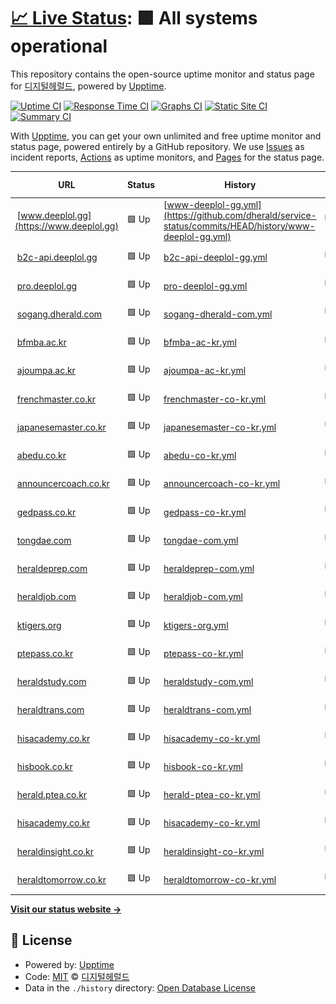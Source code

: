 # [📈 Live Status](https://demo.upptime.js.org): <!--live status--> **🟩 All systems operational**

This repository contains the open-source uptime monitor and status page for [디지털헤럴드](https://dherald.com), powered by [Upptime](https://github.com/upptime/upptime).

[![Uptime CI](https://github.com/dherald/service-status/workflows/Uptime%20CI/badge.svg)](https://github.com/dherald/service-status/actions?query=workflow%3A%22Uptime+CI%22)
[![Response Time CI](https://github.com/dherald/service-status/workflows/Response%20Time%20CI/badge.svg)](https://github.com/dherald/service-status/actions?query=workflow%3A%22Response+Time+CI%22)
[![Graphs CI](https://github.com/dherald/service-status/workflows/Graphs%20CI/badge.svg)](https://github.com/dherald/service-status/actions?query=workflow%3A%22Graphs+CI%22)
[![Static Site CI](https://github.com/dherald/service-status/workflows/Static%20Site%20CI/badge.svg)](https://github.com/dherald/service-status/actions?query=workflow%3A%22Static+Site+CI%22)
[![Summary CI](https://github.com/dherald/service-status/workflows/Summary%20CI/badge.svg)](https://github.com/dherald/service-status/actions?query=workflow%3A%22Summary+CI%22)

With [Upptime](https://upptime.js.org), you can get your own unlimited and free uptime monitor and status page, powered entirely by a GitHub repository. We use [Issues](https://github.com/dherald/service-status/issues) as incident reports, [Actions](https://github.com/dherald/service-status/actions) as uptime monitors, and [Pages](https://demo.upptime.js.org) for the status page.

<!--start: status pages-->
<!-- This summary is generated by Upptime (https://github.com/upptime/upptime) -->
<!-- Do not edit this manually, your changes will be overwritten -->
<!-- prettier-ignore -->
| URL | Status | History | Response Time | Uptime |
| --- | ------ | ------- | ------------- | ------ |
| <img alt="" src="https://favicons.githubusercontent.com/www.deeplol.gg" height="13"> [www.deeplol.gg](https://www.deeplol.gg) | 🟩 Up | [www-deeplol-gg.yml](https://github.com/dherald/service-status/commits/HEAD/history/www-deeplol-gg.yml) | <details><summary><img alt="Response time graph" src="./graphs/www-deeplol-gg/response-time-week.png" height="20"> 226ms</summary><br><a href="https://dherald.github.io/service-status/history/www-deeplol-gg"><img alt="Response time 204" src="https://img.shields.io/endpoint?url=https%3A%2F%2Fraw.githubusercontent.com%2Fdherald%2Fservice-status%2FHEAD%2Fapi%2Fwww-deeplol-gg%2Fresponse-time.json"></a><br><a href="https://dherald.github.io/service-status/history/www-deeplol-gg"><img alt="24-hour response time 241" src="https://img.shields.io/endpoint?url=https%3A%2F%2Fraw.githubusercontent.com%2Fdherald%2Fservice-status%2FHEAD%2Fapi%2Fwww-deeplol-gg%2Fresponse-time-day.json"></a><br><a href="https://dherald.github.io/service-status/history/www-deeplol-gg"><img alt="7-day response time 226" src="https://img.shields.io/endpoint?url=https%3A%2F%2Fraw.githubusercontent.com%2Fdherald%2Fservice-status%2FHEAD%2Fapi%2Fwww-deeplol-gg%2Fresponse-time-week.json"></a><br><a href="https://dherald.github.io/service-status/history/www-deeplol-gg"><img alt="30-day response time 220" src="https://img.shields.io/endpoint?url=https%3A%2F%2Fraw.githubusercontent.com%2Fdherald%2Fservice-status%2FHEAD%2Fapi%2Fwww-deeplol-gg%2Fresponse-time-month.json"></a><br><a href="https://dherald.github.io/service-status/history/www-deeplol-gg"><img alt="1-year response time 204" src="https://img.shields.io/endpoint?url=https%3A%2F%2Fraw.githubusercontent.com%2Fdherald%2Fservice-status%2FHEAD%2Fapi%2Fwww-deeplol-gg%2Fresponse-time-year.json"></a></details> | <details><summary><a href="https://dherald.github.io/service-status/history/www-deeplol-gg">100.00%</a></summary><a href="https://dherald.github.io/service-status/history/www-deeplol-gg"><img alt="All-time uptime 100.00%" src="https://img.shields.io/endpoint?url=https%3A%2F%2Fraw.githubusercontent.com%2Fdherald%2Fservice-status%2FHEAD%2Fapi%2Fwww-deeplol-gg%2Fuptime.json"></a><br><a href="https://dherald.github.io/service-status/history/www-deeplol-gg"><img alt="24-hour uptime 100.00%" src="https://img.shields.io/endpoint?url=https%3A%2F%2Fraw.githubusercontent.com%2Fdherald%2Fservice-status%2FHEAD%2Fapi%2Fwww-deeplol-gg%2Fuptime-day.json"></a><br><a href="https://dherald.github.io/service-status/history/www-deeplol-gg"><img alt="7-day uptime 100.00%" src="https://img.shields.io/endpoint?url=https%3A%2F%2Fraw.githubusercontent.com%2Fdherald%2Fservice-status%2FHEAD%2Fapi%2Fwww-deeplol-gg%2Fuptime-week.json"></a><br><a href="https://dherald.github.io/service-status/history/www-deeplol-gg"><img alt="30-day uptime 100.00%" src="https://img.shields.io/endpoint?url=https%3A%2F%2Fraw.githubusercontent.com%2Fdherald%2Fservice-status%2FHEAD%2Fapi%2Fwww-deeplol-gg%2Fuptime-month.json"></a><br><a href="https://dherald.github.io/service-status/history/www-deeplol-gg"><img alt="1-year uptime 100.00%" src="https://img.shields.io/endpoint?url=https%3A%2F%2Fraw.githubusercontent.com%2Fdherald%2Fservice-status%2FHEAD%2Fapi%2Fwww-deeplol-gg%2Fuptime-year.json"></a></details>
| <img alt="" src="https://favicons.githubusercontent.com/b2c-api.deeplol.gg" height="13"> [b2c-api.deeplol.gg](https://b2c-api.deeplol.gg/live) | 🟩 Up | [b2c-api-deeplol-gg.yml](https://github.com/dherald/service-status/commits/HEAD/history/b2c-api-deeplol-gg.yml) | <details><summary><img alt="Response time graph" src="./graphs/b2c-api-deeplol-gg/response-time-week.png" height="20"> 786ms</summary><br><a href="https://dherald.github.io/service-status/history/b2c-api-deeplol-gg"><img alt="Response time 2082" src="https://img.shields.io/endpoint?url=https%3A%2F%2Fraw.githubusercontent.com%2Fdherald%2Fservice-status%2FHEAD%2Fapi%2Fb2c-api-deeplol-gg%2Fresponse-time.json"></a><br><a href="https://dherald.github.io/service-status/history/b2c-api-deeplol-gg"><img alt="24-hour response time 873" src="https://img.shields.io/endpoint?url=https%3A%2F%2Fraw.githubusercontent.com%2Fdherald%2Fservice-status%2FHEAD%2Fapi%2Fb2c-api-deeplol-gg%2Fresponse-time-day.json"></a><br><a href="https://dherald.github.io/service-status/history/b2c-api-deeplol-gg"><img alt="7-day response time 786" src="https://img.shields.io/endpoint?url=https%3A%2F%2Fraw.githubusercontent.com%2Fdherald%2Fservice-status%2FHEAD%2Fapi%2Fb2c-api-deeplol-gg%2Fresponse-time-week.json"></a><br><a href="https://dherald.github.io/service-status/history/b2c-api-deeplol-gg"><img alt="30-day response time 733" src="https://img.shields.io/endpoint?url=https%3A%2F%2Fraw.githubusercontent.com%2Fdherald%2Fservice-status%2FHEAD%2Fapi%2Fb2c-api-deeplol-gg%2Fresponse-time-month.json"></a><br><a href="https://dherald.github.io/service-status/history/b2c-api-deeplol-gg"><img alt="1-year response time 2082" src="https://img.shields.io/endpoint?url=https%3A%2F%2Fraw.githubusercontent.com%2Fdherald%2Fservice-status%2FHEAD%2Fapi%2Fb2c-api-deeplol-gg%2Fresponse-time-year.json"></a></details> | <details><summary><a href="https://dherald.github.io/service-status/history/b2c-api-deeplol-gg">100.00%</a></summary><a href="https://dherald.github.io/service-status/history/b2c-api-deeplol-gg"><img alt="All-time uptime 95.63%" src="https://img.shields.io/endpoint?url=https%3A%2F%2Fraw.githubusercontent.com%2Fdherald%2Fservice-status%2FHEAD%2Fapi%2Fb2c-api-deeplol-gg%2Fuptime.json"></a><br><a href="https://dherald.github.io/service-status/history/b2c-api-deeplol-gg"><img alt="24-hour uptime 100.00%" src="https://img.shields.io/endpoint?url=https%3A%2F%2Fraw.githubusercontent.com%2Fdherald%2Fservice-status%2FHEAD%2Fapi%2Fb2c-api-deeplol-gg%2Fuptime-day.json"></a><br><a href="https://dherald.github.io/service-status/history/b2c-api-deeplol-gg"><img alt="7-day uptime 100.00%" src="https://img.shields.io/endpoint?url=https%3A%2F%2Fraw.githubusercontent.com%2Fdherald%2Fservice-status%2FHEAD%2Fapi%2Fb2c-api-deeplol-gg%2Fuptime-week.json"></a><br><a href="https://dherald.github.io/service-status/history/b2c-api-deeplol-gg"><img alt="30-day uptime 100.00%" src="https://img.shields.io/endpoint?url=https%3A%2F%2Fraw.githubusercontent.com%2Fdherald%2Fservice-status%2FHEAD%2Fapi%2Fb2c-api-deeplol-gg%2Fuptime-month.json"></a><br><a href="https://dherald.github.io/service-status/history/b2c-api-deeplol-gg"><img alt="1-year uptime 95.63%" src="https://img.shields.io/endpoint?url=https%3A%2F%2Fraw.githubusercontent.com%2Fdherald%2Fservice-status%2FHEAD%2Fapi%2Fb2c-api-deeplol-gg%2Fuptime-year.json"></a></details>
| <img alt="" src="https://favicons.githubusercontent.com/pro.deeplol.gg" height="13"> [pro.deeplol.gg](https://pro.deeplol.gg) | 🟩 Up | [pro-deeplol-gg.yml](https://github.com/dherald/service-status/commits/HEAD/history/pro-deeplol-gg.yml) | <details><summary><img alt="Response time graph" src="./graphs/pro-deeplol-gg/response-time-week.png" height="20"> 912ms</summary><br><a href="https://dherald.github.io/service-status/history/pro-deeplol-gg"><img alt="Response time 813" src="https://img.shields.io/endpoint?url=https%3A%2F%2Fraw.githubusercontent.com%2Fdherald%2Fservice-status%2FHEAD%2Fapi%2Fpro-deeplol-gg%2Fresponse-time.json"></a><br><a href="https://dherald.github.io/service-status/history/pro-deeplol-gg"><img alt="24-hour response time 973" src="https://img.shields.io/endpoint?url=https%3A%2F%2Fraw.githubusercontent.com%2Fdherald%2Fservice-status%2FHEAD%2Fapi%2Fpro-deeplol-gg%2Fresponse-time-day.json"></a><br><a href="https://dherald.github.io/service-status/history/pro-deeplol-gg"><img alt="7-day response time 912" src="https://img.shields.io/endpoint?url=https%3A%2F%2Fraw.githubusercontent.com%2Fdherald%2Fservice-status%2FHEAD%2Fapi%2Fpro-deeplol-gg%2Fresponse-time-week.json"></a><br><a href="https://dherald.github.io/service-status/history/pro-deeplol-gg"><img alt="30-day response time 877" src="https://img.shields.io/endpoint?url=https%3A%2F%2Fraw.githubusercontent.com%2Fdherald%2Fservice-status%2FHEAD%2Fapi%2Fpro-deeplol-gg%2Fresponse-time-month.json"></a><br><a href="https://dherald.github.io/service-status/history/pro-deeplol-gg"><img alt="1-year response time 813" src="https://img.shields.io/endpoint?url=https%3A%2F%2Fraw.githubusercontent.com%2Fdherald%2Fservice-status%2FHEAD%2Fapi%2Fpro-deeplol-gg%2Fresponse-time-year.json"></a></details> | <details><summary><a href="https://dherald.github.io/service-status/history/pro-deeplol-gg">100.00%</a></summary><a href="https://dherald.github.io/service-status/history/pro-deeplol-gg"><img alt="All-time uptime 99.92%" src="https://img.shields.io/endpoint?url=https%3A%2F%2Fraw.githubusercontent.com%2Fdherald%2Fservice-status%2FHEAD%2Fapi%2Fpro-deeplol-gg%2Fuptime.json"></a><br><a href="https://dherald.github.io/service-status/history/pro-deeplol-gg"><img alt="24-hour uptime 100.00%" src="https://img.shields.io/endpoint?url=https%3A%2F%2Fraw.githubusercontent.com%2Fdherald%2Fservice-status%2FHEAD%2Fapi%2Fpro-deeplol-gg%2Fuptime-day.json"></a><br><a href="https://dherald.github.io/service-status/history/pro-deeplol-gg"><img alt="7-day uptime 100.00%" src="https://img.shields.io/endpoint?url=https%3A%2F%2Fraw.githubusercontent.com%2Fdherald%2Fservice-status%2FHEAD%2Fapi%2Fpro-deeplol-gg%2Fuptime-week.json"></a><br><a href="https://dherald.github.io/service-status/history/pro-deeplol-gg"><img alt="30-day uptime 100.00%" src="https://img.shields.io/endpoint?url=https%3A%2F%2Fraw.githubusercontent.com%2Fdherald%2Fservice-status%2FHEAD%2Fapi%2Fpro-deeplol-gg%2Fuptime-month.json"></a><br><a href="https://dherald.github.io/service-status/history/pro-deeplol-gg"><img alt="1-year uptime 99.92%" src="https://img.shields.io/endpoint?url=https%3A%2F%2Fraw.githubusercontent.com%2Fdherald%2Fservice-status%2FHEAD%2Fapi%2Fpro-deeplol-gg%2Fuptime-year.json"></a></details>
| <img alt="" src="https://favicons.githubusercontent.com/sogang.dherald.com" height="13"> [sogang.dherald.com](https://sogang.dherald.com) | 🟩 Up | [sogang-dherald-com.yml](https://github.com/dherald/service-status/commits/HEAD/history/sogang-dherald-com.yml) | <details><summary><img alt="Response time graph" src="./graphs/sogang-dherald-com/response-time-week.png" height="20"> 934ms</summary><br><a href="https://dherald.github.io/service-status/history/sogang-dherald-com"><img alt="Response time 856" src="https://img.shields.io/endpoint?url=https%3A%2F%2Fraw.githubusercontent.com%2Fdherald%2Fservice-status%2FHEAD%2Fapi%2Fsogang-dherald-com%2Fresponse-time.json"></a><br><a href="https://dherald.github.io/service-status/history/sogang-dherald-com"><img alt="24-hour response time 1048" src="https://img.shields.io/endpoint?url=https%3A%2F%2Fraw.githubusercontent.com%2Fdherald%2Fservice-status%2FHEAD%2Fapi%2Fsogang-dherald-com%2Fresponse-time-day.json"></a><br><a href="https://dherald.github.io/service-status/history/sogang-dherald-com"><img alt="7-day response time 934" src="https://img.shields.io/endpoint?url=https%3A%2F%2Fraw.githubusercontent.com%2Fdherald%2Fservice-status%2FHEAD%2Fapi%2Fsogang-dherald-com%2Fresponse-time-week.json"></a><br><a href="https://dherald.github.io/service-status/history/sogang-dherald-com"><img alt="30-day response time 897" src="https://img.shields.io/endpoint?url=https%3A%2F%2Fraw.githubusercontent.com%2Fdherald%2Fservice-status%2FHEAD%2Fapi%2Fsogang-dherald-com%2Fresponse-time-month.json"></a><br><a href="https://dherald.github.io/service-status/history/sogang-dherald-com"><img alt="1-year response time 856" src="https://img.shields.io/endpoint?url=https%3A%2F%2Fraw.githubusercontent.com%2Fdherald%2Fservice-status%2FHEAD%2Fapi%2Fsogang-dherald-com%2Fresponse-time-year.json"></a></details> | <details><summary><a href="https://dherald.github.io/service-status/history/sogang-dherald-com">100.00%</a></summary><a href="https://dherald.github.io/service-status/history/sogang-dherald-com"><img alt="All-time uptime 99.91%" src="https://img.shields.io/endpoint?url=https%3A%2F%2Fraw.githubusercontent.com%2Fdherald%2Fservice-status%2FHEAD%2Fapi%2Fsogang-dherald-com%2Fuptime.json"></a><br><a href="https://dherald.github.io/service-status/history/sogang-dherald-com"><img alt="24-hour uptime 100.00%" src="https://img.shields.io/endpoint?url=https%3A%2F%2Fraw.githubusercontent.com%2Fdherald%2Fservice-status%2FHEAD%2Fapi%2Fsogang-dherald-com%2Fuptime-day.json"></a><br><a href="https://dherald.github.io/service-status/history/sogang-dherald-com"><img alt="7-day uptime 100.00%" src="https://img.shields.io/endpoint?url=https%3A%2F%2Fraw.githubusercontent.com%2Fdherald%2Fservice-status%2FHEAD%2Fapi%2Fsogang-dherald-com%2Fuptime-week.json"></a><br><a href="https://dherald.github.io/service-status/history/sogang-dherald-com"><img alt="30-day uptime 100.00%" src="https://img.shields.io/endpoint?url=https%3A%2F%2Fraw.githubusercontent.com%2Fdherald%2Fservice-status%2FHEAD%2Fapi%2Fsogang-dherald-com%2Fuptime-month.json"></a><br><a href="https://dherald.github.io/service-status/history/sogang-dherald-com"><img alt="1-year uptime 99.91%" src="https://img.shields.io/endpoint?url=https%3A%2F%2Fraw.githubusercontent.com%2Fdherald%2Fservice-status%2FHEAD%2Fapi%2Fsogang-dherald-com%2Fuptime-year.json"></a></details>
| <img alt="" src="https://favicons.githubusercontent.com/bfmba.ac.kr" height="13"> [bfmba.ac.kr](https://bfmba.ac.kr/) | 🟩 Up | [bfmba-ac-kr.yml](https://github.com/dherald/service-status/commits/HEAD/history/bfmba-ac-kr.yml) | <details><summary><img alt="Response time graph" src="./graphs/bfmba-ac-kr/response-time-week.png" height="20"> 1804ms</summary><br><a href="https://dherald.github.io/service-status/history/bfmba-ac-kr"><img alt="Response time 1643" src="https://img.shields.io/endpoint?url=https%3A%2F%2Fraw.githubusercontent.com%2Fdherald%2Fservice-status%2FHEAD%2Fapi%2Fbfmba-ac-kr%2Fresponse-time.json"></a><br><a href="https://dherald.github.io/service-status/history/bfmba-ac-kr"><img alt="24-hour response time 1985" src="https://img.shields.io/endpoint?url=https%3A%2F%2Fraw.githubusercontent.com%2Fdherald%2Fservice-status%2FHEAD%2Fapi%2Fbfmba-ac-kr%2Fresponse-time-day.json"></a><br><a href="https://dherald.github.io/service-status/history/bfmba-ac-kr"><img alt="7-day response time 1804" src="https://img.shields.io/endpoint?url=https%3A%2F%2Fraw.githubusercontent.com%2Fdherald%2Fservice-status%2FHEAD%2Fapi%2Fbfmba-ac-kr%2Fresponse-time-week.json"></a><br><a href="https://dherald.github.io/service-status/history/bfmba-ac-kr"><img alt="30-day response time 1785" src="https://img.shields.io/endpoint?url=https%3A%2F%2Fraw.githubusercontent.com%2Fdherald%2Fservice-status%2FHEAD%2Fapi%2Fbfmba-ac-kr%2Fresponse-time-month.json"></a><br><a href="https://dherald.github.io/service-status/history/bfmba-ac-kr"><img alt="1-year response time 1643" src="https://img.shields.io/endpoint?url=https%3A%2F%2Fraw.githubusercontent.com%2Fdherald%2Fservice-status%2FHEAD%2Fapi%2Fbfmba-ac-kr%2Fresponse-time-year.json"></a></details> | <details><summary><a href="https://dherald.github.io/service-status/history/bfmba-ac-kr">100.00%</a></summary><a href="https://dherald.github.io/service-status/history/bfmba-ac-kr"><img alt="All-time uptime 99.91%" src="https://img.shields.io/endpoint?url=https%3A%2F%2Fraw.githubusercontent.com%2Fdherald%2Fservice-status%2FHEAD%2Fapi%2Fbfmba-ac-kr%2Fuptime.json"></a><br><a href="https://dherald.github.io/service-status/history/bfmba-ac-kr"><img alt="24-hour uptime 100.00%" src="https://img.shields.io/endpoint?url=https%3A%2F%2Fraw.githubusercontent.com%2Fdherald%2Fservice-status%2FHEAD%2Fapi%2Fbfmba-ac-kr%2Fuptime-day.json"></a><br><a href="https://dherald.github.io/service-status/history/bfmba-ac-kr"><img alt="7-day uptime 100.00%" src="https://img.shields.io/endpoint?url=https%3A%2F%2Fraw.githubusercontent.com%2Fdherald%2Fservice-status%2FHEAD%2Fapi%2Fbfmba-ac-kr%2Fuptime-week.json"></a><br><a href="https://dherald.github.io/service-status/history/bfmba-ac-kr"><img alt="30-day uptime 100.00%" src="https://img.shields.io/endpoint?url=https%3A%2F%2Fraw.githubusercontent.com%2Fdherald%2Fservice-status%2FHEAD%2Fapi%2Fbfmba-ac-kr%2Fuptime-month.json"></a><br><a href="https://dherald.github.io/service-status/history/bfmba-ac-kr"><img alt="1-year uptime 99.91%" src="https://img.shields.io/endpoint?url=https%3A%2F%2Fraw.githubusercontent.com%2Fdherald%2Fservice-status%2FHEAD%2Fapi%2Fbfmba-ac-kr%2Fuptime-year.json"></a></details>
| <img alt="" src="https://favicons.githubusercontent.com/ajoumpa.ac.kr" height="13"> [ajoumpa.ac.kr](https://ajoumpa.ac.kr/) | 🟩 Up | [ajoumpa-ac-kr.yml](https://github.com/dherald/service-status/commits/HEAD/history/ajoumpa-ac-kr.yml) | <details><summary><img alt="Response time graph" src="./graphs/ajoumpa-ac-kr/response-time-week.png" height="20"> 1017ms</summary><br><a href="https://dherald.github.io/service-status/history/ajoumpa-ac-kr"><img alt="Response time 956" src="https://img.shields.io/endpoint?url=https%3A%2F%2Fraw.githubusercontent.com%2Fdherald%2Fservice-status%2FHEAD%2Fapi%2Fajoumpa-ac-kr%2Fresponse-time.json"></a><br><a href="https://dherald.github.io/service-status/history/ajoumpa-ac-kr"><img alt="24-hour response time 1081" src="https://img.shields.io/endpoint?url=https%3A%2F%2Fraw.githubusercontent.com%2Fdherald%2Fservice-status%2FHEAD%2Fapi%2Fajoumpa-ac-kr%2Fresponse-time-day.json"></a><br><a href="https://dherald.github.io/service-status/history/ajoumpa-ac-kr"><img alt="7-day response time 1017" src="https://img.shields.io/endpoint?url=https%3A%2F%2Fraw.githubusercontent.com%2Fdherald%2Fservice-status%2FHEAD%2Fapi%2Fajoumpa-ac-kr%2Fresponse-time-week.json"></a><br><a href="https://dherald.github.io/service-status/history/ajoumpa-ac-kr"><img alt="30-day response time 1012" src="https://img.shields.io/endpoint?url=https%3A%2F%2Fraw.githubusercontent.com%2Fdherald%2Fservice-status%2FHEAD%2Fapi%2Fajoumpa-ac-kr%2Fresponse-time-month.json"></a><br><a href="https://dherald.github.io/service-status/history/ajoumpa-ac-kr"><img alt="1-year response time 956" src="https://img.shields.io/endpoint?url=https%3A%2F%2Fraw.githubusercontent.com%2Fdherald%2Fservice-status%2FHEAD%2Fapi%2Fajoumpa-ac-kr%2Fresponse-time-year.json"></a></details> | <details><summary><a href="https://dherald.github.io/service-status/history/ajoumpa-ac-kr">100.00%</a></summary><a href="https://dherald.github.io/service-status/history/ajoumpa-ac-kr"><img alt="All-time uptime 99.91%" src="https://img.shields.io/endpoint?url=https%3A%2F%2Fraw.githubusercontent.com%2Fdherald%2Fservice-status%2FHEAD%2Fapi%2Fajoumpa-ac-kr%2Fuptime.json"></a><br><a href="https://dherald.github.io/service-status/history/ajoumpa-ac-kr"><img alt="24-hour uptime 100.00%" src="https://img.shields.io/endpoint?url=https%3A%2F%2Fraw.githubusercontent.com%2Fdherald%2Fservice-status%2FHEAD%2Fapi%2Fajoumpa-ac-kr%2Fuptime-day.json"></a><br><a href="https://dherald.github.io/service-status/history/ajoumpa-ac-kr"><img alt="7-day uptime 100.00%" src="https://img.shields.io/endpoint?url=https%3A%2F%2Fraw.githubusercontent.com%2Fdherald%2Fservice-status%2FHEAD%2Fapi%2Fajoumpa-ac-kr%2Fuptime-week.json"></a><br><a href="https://dherald.github.io/service-status/history/ajoumpa-ac-kr"><img alt="30-day uptime 100.00%" src="https://img.shields.io/endpoint?url=https%3A%2F%2Fraw.githubusercontent.com%2Fdherald%2Fservice-status%2FHEAD%2Fapi%2Fajoumpa-ac-kr%2Fuptime-month.json"></a><br><a href="https://dherald.github.io/service-status/history/ajoumpa-ac-kr"><img alt="1-year uptime 99.91%" src="https://img.shields.io/endpoint?url=https%3A%2F%2Fraw.githubusercontent.com%2Fdherald%2Fservice-status%2FHEAD%2Fapi%2Fajoumpa-ac-kr%2Fuptime-year.json"></a></details>
| <img alt="" src="https://favicons.githubusercontent.com/frenchmaster.co.kr" height="13"> [frenchmaster.co.kr](https://frenchmaster.co.kr) | 🟩 Up | [frenchmaster-co-kr.yml](https://github.com/dherald/service-status/commits/HEAD/history/frenchmaster-co-kr.yml) | <details><summary><img alt="Response time graph" src="./graphs/frenchmaster-co-kr/response-time-week.png" height="20"> 1325ms</summary><br><a href="https://dherald.github.io/service-status/history/frenchmaster-co-kr"><img alt="Response time 1195" src="https://img.shields.io/endpoint?url=https%3A%2F%2Fraw.githubusercontent.com%2Fdherald%2Fservice-status%2FHEAD%2Fapi%2Ffrenchmaster-co-kr%2Fresponse-time.json"></a><br><a href="https://dherald.github.io/service-status/history/frenchmaster-co-kr"><img alt="24-hour response time 1433" src="https://img.shields.io/endpoint?url=https%3A%2F%2Fraw.githubusercontent.com%2Fdherald%2Fservice-status%2FHEAD%2Fapi%2Ffrenchmaster-co-kr%2Fresponse-time-day.json"></a><br><a href="https://dherald.github.io/service-status/history/frenchmaster-co-kr"><img alt="7-day response time 1325" src="https://img.shields.io/endpoint?url=https%3A%2F%2Fraw.githubusercontent.com%2Fdherald%2Fservice-status%2FHEAD%2Fapi%2Ffrenchmaster-co-kr%2Fresponse-time-week.json"></a><br><a href="https://dherald.github.io/service-status/history/frenchmaster-co-kr"><img alt="30-day response time 1281" src="https://img.shields.io/endpoint?url=https%3A%2F%2Fraw.githubusercontent.com%2Fdherald%2Fservice-status%2FHEAD%2Fapi%2Ffrenchmaster-co-kr%2Fresponse-time-month.json"></a><br><a href="https://dherald.github.io/service-status/history/frenchmaster-co-kr"><img alt="1-year response time 1195" src="https://img.shields.io/endpoint?url=https%3A%2F%2Fraw.githubusercontent.com%2Fdherald%2Fservice-status%2FHEAD%2Fapi%2Ffrenchmaster-co-kr%2Fresponse-time-year.json"></a></details> | <details><summary><a href="https://dherald.github.io/service-status/history/frenchmaster-co-kr">100.00%</a></summary><a href="https://dherald.github.io/service-status/history/frenchmaster-co-kr"><img alt="All-time uptime 99.92%" src="https://img.shields.io/endpoint?url=https%3A%2F%2Fraw.githubusercontent.com%2Fdherald%2Fservice-status%2FHEAD%2Fapi%2Ffrenchmaster-co-kr%2Fuptime.json"></a><br><a href="https://dherald.github.io/service-status/history/frenchmaster-co-kr"><img alt="24-hour uptime 100.00%" src="https://img.shields.io/endpoint?url=https%3A%2F%2Fraw.githubusercontent.com%2Fdherald%2Fservice-status%2FHEAD%2Fapi%2Ffrenchmaster-co-kr%2Fuptime-day.json"></a><br><a href="https://dherald.github.io/service-status/history/frenchmaster-co-kr"><img alt="7-day uptime 100.00%" src="https://img.shields.io/endpoint?url=https%3A%2F%2Fraw.githubusercontent.com%2Fdherald%2Fservice-status%2FHEAD%2Fapi%2Ffrenchmaster-co-kr%2Fuptime-week.json"></a><br><a href="https://dherald.github.io/service-status/history/frenchmaster-co-kr"><img alt="30-day uptime 100.00%" src="https://img.shields.io/endpoint?url=https%3A%2F%2Fraw.githubusercontent.com%2Fdherald%2Fservice-status%2FHEAD%2Fapi%2Ffrenchmaster-co-kr%2Fuptime-month.json"></a><br><a href="https://dherald.github.io/service-status/history/frenchmaster-co-kr"><img alt="1-year uptime 99.92%" src="https://img.shields.io/endpoint?url=https%3A%2F%2Fraw.githubusercontent.com%2Fdherald%2Fservice-status%2FHEAD%2Fapi%2Ffrenchmaster-co-kr%2Fuptime-year.json"></a></details>
| <img alt="" src="https://favicons.githubusercontent.com/japanesemaster.co.kr" height="13"> [japanesemaster.co.kr](https://japanesemaster.co.kr/) | 🟩 Up | [japanesemaster-co-kr.yml](https://github.com/dherald/service-status/commits/HEAD/history/japanesemaster-co-kr.yml) | <details><summary><img alt="Response time graph" src="./graphs/japanesemaster-co-kr/response-time-week.png" height="20"> 971ms</summary><br><a href="https://dherald.github.io/service-status/history/japanesemaster-co-kr"><img alt="Response time 905" src="https://img.shields.io/endpoint?url=https%3A%2F%2Fraw.githubusercontent.com%2Fdherald%2Fservice-status%2FHEAD%2Fapi%2Fjapanesemaster-co-kr%2Fresponse-time.json"></a><br><a href="https://dherald.github.io/service-status/history/japanesemaster-co-kr"><img alt="24-hour response time 1063" src="https://img.shields.io/endpoint?url=https%3A%2F%2Fraw.githubusercontent.com%2Fdherald%2Fservice-status%2FHEAD%2Fapi%2Fjapanesemaster-co-kr%2Fresponse-time-day.json"></a><br><a href="https://dherald.github.io/service-status/history/japanesemaster-co-kr"><img alt="7-day response time 971" src="https://img.shields.io/endpoint?url=https%3A%2F%2Fraw.githubusercontent.com%2Fdherald%2Fservice-status%2FHEAD%2Fapi%2Fjapanesemaster-co-kr%2Fresponse-time-week.json"></a><br><a href="https://dherald.github.io/service-status/history/japanesemaster-co-kr"><img alt="30-day response time 955" src="https://img.shields.io/endpoint?url=https%3A%2F%2Fraw.githubusercontent.com%2Fdherald%2Fservice-status%2FHEAD%2Fapi%2Fjapanesemaster-co-kr%2Fresponse-time-month.json"></a><br><a href="https://dherald.github.io/service-status/history/japanesemaster-co-kr"><img alt="1-year response time 905" src="https://img.shields.io/endpoint?url=https%3A%2F%2Fraw.githubusercontent.com%2Fdherald%2Fservice-status%2FHEAD%2Fapi%2Fjapanesemaster-co-kr%2Fresponse-time-year.json"></a></details> | <details><summary><a href="https://dherald.github.io/service-status/history/japanesemaster-co-kr">100.00%</a></summary><a href="https://dherald.github.io/service-status/history/japanesemaster-co-kr"><img alt="All-time uptime 99.91%" src="https://img.shields.io/endpoint?url=https%3A%2F%2Fraw.githubusercontent.com%2Fdherald%2Fservice-status%2FHEAD%2Fapi%2Fjapanesemaster-co-kr%2Fuptime.json"></a><br><a href="https://dherald.github.io/service-status/history/japanesemaster-co-kr"><img alt="24-hour uptime 100.00%" src="https://img.shields.io/endpoint?url=https%3A%2F%2Fraw.githubusercontent.com%2Fdherald%2Fservice-status%2FHEAD%2Fapi%2Fjapanesemaster-co-kr%2Fuptime-day.json"></a><br><a href="https://dherald.github.io/service-status/history/japanesemaster-co-kr"><img alt="7-day uptime 100.00%" src="https://img.shields.io/endpoint?url=https%3A%2F%2Fraw.githubusercontent.com%2Fdherald%2Fservice-status%2FHEAD%2Fapi%2Fjapanesemaster-co-kr%2Fuptime-week.json"></a><br><a href="https://dherald.github.io/service-status/history/japanesemaster-co-kr"><img alt="30-day uptime 100.00%" src="https://img.shields.io/endpoint?url=https%3A%2F%2Fraw.githubusercontent.com%2Fdherald%2Fservice-status%2FHEAD%2Fapi%2Fjapanesemaster-co-kr%2Fuptime-month.json"></a><br><a href="https://dherald.github.io/service-status/history/japanesemaster-co-kr"><img alt="1-year uptime 99.91%" src="https://img.shields.io/endpoint?url=https%3A%2F%2Fraw.githubusercontent.com%2Fdherald%2Fservice-status%2FHEAD%2Fapi%2Fjapanesemaster-co-kr%2Fuptime-year.json"></a></details>
| <img alt="" src="https://favicons.githubusercontent.com/abedu.co.kr" height="13"> [abedu.co.kr](https://abedu.co.kr/) | 🟩 Up | [abedu-co-kr.yml](https://github.com/dherald/service-status/commits/HEAD/history/abedu-co-kr.yml) | <details><summary><img alt="Response time graph" src="./graphs/abedu-co-kr/response-time-week.png" height="20"> 967ms</summary><br><a href="https://dherald.github.io/service-status/history/abedu-co-kr"><img alt="Response time 911" src="https://img.shields.io/endpoint?url=https%3A%2F%2Fraw.githubusercontent.com%2Fdherald%2Fservice-status%2FHEAD%2Fapi%2Fabedu-co-kr%2Fresponse-time.json"></a><br><a href="https://dherald.github.io/service-status/history/abedu-co-kr"><img alt="24-hour response time 1027" src="https://img.shields.io/endpoint?url=https%3A%2F%2Fraw.githubusercontent.com%2Fdherald%2Fservice-status%2FHEAD%2Fapi%2Fabedu-co-kr%2Fresponse-time-day.json"></a><br><a href="https://dherald.github.io/service-status/history/abedu-co-kr"><img alt="7-day response time 967" src="https://img.shields.io/endpoint?url=https%3A%2F%2Fraw.githubusercontent.com%2Fdherald%2Fservice-status%2FHEAD%2Fapi%2Fabedu-co-kr%2Fresponse-time-week.json"></a><br><a href="https://dherald.github.io/service-status/history/abedu-co-kr"><img alt="30-day response time 959" src="https://img.shields.io/endpoint?url=https%3A%2F%2Fraw.githubusercontent.com%2Fdherald%2Fservice-status%2FHEAD%2Fapi%2Fabedu-co-kr%2Fresponse-time-month.json"></a><br><a href="https://dherald.github.io/service-status/history/abedu-co-kr"><img alt="1-year response time 911" src="https://img.shields.io/endpoint?url=https%3A%2F%2Fraw.githubusercontent.com%2Fdherald%2Fservice-status%2FHEAD%2Fapi%2Fabedu-co-kr%2Fresponse-time-year.json"></a></details> | <details><summary><a href="https://dherald.github.io/service-status/history/abedu-co-kr">100.00%</a></summary><a href="https://dherald.github.io/service-status/history/abedu-co-kr"><img alt="All-time uptime 99.91%" src="https://img.shields.io/endpoint?url=https%3A%2F%2Fraw.githubusercontent.com%2Fdherald%2Fservice-status%2FHEAD%2Fapi%2Fabedu-co-kr%2Fuptime.json"></a><br><a href="https://dherald.github.io/service-status/history/abedu-co-kr"><img alt="24-hour uptime 100.00%" src="https://img.shields.io/endpoint?url=https%3A%2F%2Fraw.githubusercontent.com%2Fdherald%2Fservice-status%2FHEAD%2Fapi%2Fabedu-co-kr%2Fuptime-day.json"></a><br><a href="https://dherald.github.io/service-status/history/abedu-co-kr"><img alt="7-day uptime 100.00%" src="https://img.shields.io/endpoint?url=https%3A%2F%2Fraw.githubusercontent.com%2Fdherald%2Fservice-status%2FHEAD%2Fapi%2Fabedu-co-kr%2Fuptime-week.json"></a><br><a href="https://dherald.github.io/service-status/history/abedu-co-kr"><img alt="30-day uptime 100.00%" src="https://img.shields.io/endpoint?url=https%3A%2F%2Fraw.githubusercontent.com%2Fdherald%2Fservice-status%2FHEAD%2Fapi%2Fabedu-co-kr%2Fuptime-month.json"></a><br><a href="https://dherald.github.io/service-status/history/abedu-co-kr"><img alt="1-year uptime 99.91%" src="https://img.shields.io/endpoint?url=https%3A%2F%2Fraw.githubusercontent.com%2Fdherald%2Fservice-status%2FHEAD%2Fapi%2Fabedu-co-kr%2Fuptime-year.json"></a></details>
| <img alt="" src="https://favicons.githubusercontent.com/announcercoach.co.kr" height="13"> [announcercoach.co.kr](https://announcercoach.co.kr/) | 🟩 Up | [announcercoach-co-kr.yml](https://github.com/dherald/service-status/commits/HEAD/history/announcercoach-co-kr.yml) | <details><summary><img alt="Response time graph" src="./graphs/announcercoach-co-kr/response-time-week.png" height="20"> 973ms</summary><br><a href="https://dherald.github.io/service-status/history/announcercoach-co-kr"><img alt="Response time 909" src="https://img.shields.io/endpoint?url=https%3A%2F%2Fraw.githubusercontent.com%2Fdherald%2Fservice-status%2FHEAD%2Fapi%2Fannouncercoach-co-kr%2Fresponse-time.json"></a><br><a href="https://dherald.github.io/service-status/history/announcercoach-co-kr"><img alt="24-hour response time 1063" src="https://img.shields.io/endpoint?url=https%3A%2F%2Fraw.githubusercontent.com%2Fdherald%2Fservice-status%2FHEAD%2Fapi%2Fannouncercoach-co-kr%2Fresponse-time-day.json"></a><br><a href="https://dherald.github.io/service-status/history/announcercoach-co-kr"><img alt="7-day response time 973" src="https://img.shields.io/endpoint?url=https%3A%2F%2Fraw.githubusercontent.com%2Fdherald%2Fservice-status%2FHEAD%2Fapi%2Fannouncercoach-co-kr%2Fresponse-time-week.json"></a><br><a href="https://dherald.github.io/service-status/history/announcercoach-co-kr"><img alt="30-day response time 977" src="https://img.shields.io/endpoint?url=https%3A%2F%2Fraw.githubusercontent.com%2Fdherald%2Fservice-status%2FHEAD%2Fapi%2Fannouncercoach-co-kr%2Fresponse-time-month.json"></a><br><a href="https://dherald.github.io/service-status/history/announcercoach-co-kr"><img alt="1-year response time 909" src="https://img.shields.io/endpoint?url=https%3A%2F%2Fraw.githubusercontent.com%2Fdherald%2Fservice-status%2FHEAD%2Fapi%2Fannouncercoach-co-kr%2Fresponse-time-year.json"></a></details> | <details><summary><a href="https://dherald.github.io/service-status/history/announcercoach-co-kr">100.00%</a></summary><a href="https://dherald.github.io/service-status/history/announcercoach-co-kr"><img alt="All-time uptime 99.91%" src="https://img.shields.io/endpoint?url=https%3A%2F%2Fraw.githubusercontent.com%2Fdherald%2Fservice-status%2FHEAD%2Fapi%2Fannouncercoach-co-kr%2Fuptime.json"></a><br><a href="https://dherald.github.io/service-status/history/announcercoach-co-kr"><img alt="24-hour uptime 100.00%" src="https://img.shields.io/endpoint?url=https%3A%2F%2Fraw.githubusercontent.com%2Fdherald%2Fservice-status%2FHEAD%2Fapi%2Fannouncercoach-co-kr%2Fuptime-day.json"></a><br><a href="https://dherald.github.io/service-status/history/announcercoach-co-kr"><img alt="7-day uptime 100.00%" src="https://img.shields.io/endpoint?url=https%3A%2F%2Fraw.githubusercontent.com%2Fdherald%2Fservice-status%2FHEAD%2Fapi%2Fannouncercoach-co-kr%2Fuptime-week.json"></a><br><a href="https://dherald.github.io/service-status/history/announcercoach-co-kr"><img alt="30-day uptime 100.00%" src="https://img.shields.io/endpoint?url=https%3A%2F%2Fraw.githubusercontent.com%2Fdherald%2Fservice-status%2FHEAD%2Fapi%2Fannouncercoach-co-kr%2Fuptime-month.json"></a><br><a href="https://dherald.github.io/service-status/history/announcercoach-co-kr"><img alt="1-year uptime 99.91%" src="https://img.shields.io/endpoint?url=https%3A%2F%2Fraw.githubusercontent.com%2Fdherald%2Fservice-status%2FHEAD%2Fapi%2Fannouncercoach-co-kr%2Fuptime-year.json"></a></details>
| <img alt="" src="https://favicons.githubusercontent.com/gedpass.co.kr" height="13"> [gedpass.co.kr](https://gedpass.co.kr/) | 🟩 Up | [gedpass-co-kr.yml](https://github.com/dherald/service-status/commits/HEAD/history/gedpass-co-kr.yml) | <details><summary><img alt="Response time graph" src="./graphs/gedpass-co-kr/response-time-week.png" height="20"> 976ms</summary><br><a href="https://dherald.github.io/service-status/history/gedpass-co-kr"><img alt="Response time 916" src="https://img.shields.io/endpoint?url=https%3A%2F%2Fraw.githubusercontent.com%2Fdherald%2Fservice-status%2FHEAD%2Fapi%2Fgedpass-co-kr%2Fresponse-time.json"></a><br><a href="https://dherald.github.io/service-status/history/gedpass-co-kr"><img alt="24-hour response time 1041" src="https://img.shields.io/endpoint?url=https%3A%2F%2Fraw.githubusercontent.com%2Fdherald%2Fservice-status%2FHEAD%2Fapi%2Fgedpass-co-kr%2Fresponse-time-day.json"></a><br><a href="https://dherald.github.io/service-status/history/gedpass-co-kr"><img alt="7-day response time 976" src="https://img.shields.io/endpoint?url=https%3A%2F%2Fraw.githubusercontent.com%2Fdherald%2Fservice-status%2FHEAD%2Fapi%2Fgedpass-co-kr%2Fresponse-time-week.json"></a><br><a href="https://dherald.github.io/service-status/history/gedpass-co-kr"><img alt="30-day response time 993" src="https://img.shields.io/endpoint?url=https%3A%2F%2Fraw.githubusercontent.com%2Fdherald%2Fservice-status%2FHEAD%2Fapi%2Fgedpass-co-kr%2Fresponse-time-month.json"></a><br><a href="https://dherald.github.io/service-status/history/gedpass-co-kr"><img alt="1-year response time 916" src="https://img.shields.io/endpoint?url=https%3A%2F%2Fraw.githubusercontent.com%2Fdherald%2Fservice-status%2FHEAD%2Fapi%2Fgedpass-co-kr%2Fresponse-time-year.json"></a></details> | <details><summary><a href="https://dherald.github.io/service-status/history/gedpass-co-kr">100.00%</a></summary><a href="https://dherald.github.io/service-status/history/gedpass-co-kr"><img alt="All-time uptime 99.86%" src="https://img.shields.io/endpoint?url=https%3A%2F%2Fraw.githubusercontent.com%2Fdherald%2Fservice-status%2FHEAD%2Fapi%2Fgedpass-co-kr%2Fuptime.json"></a><br><a href="https://dherald.github.io/service-status/history/gedpass-co-kr"><img alt="24-hour uptime 100.00%" src="https://img.shields.io/endpoint?url=https%3A%2F%2Fraw.githubusercontent.com%2Fdherald%2Fservice-status%2FHEAD%2Fapi%2Fgedpass-co-kr%2Fuptime-day.json"></a><br><a href="https://dherald.github.io/service-status/history/gedpass-co-kr"><img alt="7-day uptime 100.00%" src="https://img.shields.io/endpoint?url=https%3A%2F%2Fraw.githubusercontent.com%2Fdherald%2Fservice-status%2FHEAD%2Fapi%2Fgedpass-co-kr%2Fuptime-week.json"></a><br><a href="https://dherald.github.io/service-status/history/gedpass-co-kr"><img alt="30-day uptime 100.00%" src="https://img.shields.io/endpoint?url=https%3A%2F%2Fraw.githubusercontent.com%2Fdherald%2Fservice-status%2FHEAD%2Fapi%2Fgedpass-co-kr%2Fuptime-month.json"></a><br><a href="https://dherald.github.io/service-status/history/gedpass-co-kr"><img alt="1-year uptime 99.86%" src="https://img.shields.io/endpoint?url=https%3A%2F%2Fraw.githubusercontent.com%2Fdherald%2Fservice-status%2FHEAD%2Fapi%2Fgedpass-co-kr%2Fuptime-year.json"></a></details>
| <img alt="" src="https://favicons.githubusercontent.com/tongdae.com" height="13"> [tongdae.com](https://tongdae.com/) | 🟩 Up | [tongdae-com.yml](https://github.com/dherald/service-status/commits/HEAD/history/tongdae-com.yml) | <details><summary><img alt="Response time graph" src="./graphs/tongdae-com/response-time-week.png" height="20"> 716ms</summary><br><a href="https://dherald.github.io/service-status/history/tongdae-com"><img alt="Response time 661" src="https://img.shields.io/endpoint?url=https%3A%2F%2Fraw.githubusercontent.com%2Fdherald%2Fservice-status%2FHEAD%2Fapi%2Ftongdae-com%2Fresponse-time.json"></a><br><a href="https://dherald.github.io/service-status/history/tongdae-com"><img alt="24-hour response time 797" src="https://img.shields.io/endpoint?url=https%3A%2F%2Fraw.githubusercontent.com%2Fdherald%2Fservice-status%2FHEAD%2Fapi%2Ftongdae-com%2Fresponse-time-day.json"></a><br><a href="https://dherald.github.io/service-status/history/tongdae-com"><img alt="7-day response time 716" src="https://img.shields.io/endpoint?url=https%3A%2F%2Fraw.githubusercontent.com%2Fdherald%2Fservice-status%2FHEAD%2Fapi%2Ftongdae-com%2Fresponse-time-week.json"></a><br><a href="https://dherald.github.io/service-status/history/tongdae-com"><img alt="30-day response time 698" src="https://img.shields.io/endpoint?url=https%3A%2F%2Fraw.githubusercontent.com%2Fdherald%2Fservice-status%2FHEAD%2Fapi%2Ftongdae-com%2Fresponse-time-month.json"></a><br><a href="https://dherald.github.io/service-status/history/tongdae-com"><img alt="1-year response time 661" src="https://img.shields.io/endpoint?url=https%3A%2F%2Fraw.githubusercontent.com%2Fdherald%2Fservice-status%2FHEAD%2Fapi%2Ftongdae-com%2Fresponse-time-year.json"></a></details> | <details><summary><a href="https://dherald.github.io/service-status/history/tongdae-com">100.00%</a></summary><a href="https://dherald.github.io/service-status/history/tongdae-com"><img alt="All-time uptime 99.91%" src="https://img.shields.io/endpoint?url=https%3A%2F%2Fraw.githubusercontent.com%2Fdherald%2Fservice-status%2FHEAD%2Fapi%2Ftongdae-com%2Fuptime.json"></a><br><a href="https://dherald.github.io/service-status/history/tongdae-com"><img alt="24-hour uptime 100.00%" src="https://img.shields.io/endpoint?url=https%3A%2F%2Fraw.githubusercontent.com%2Fdherald%2Fservice-status%2FHEAD%2Fapi%2Ftongdae-com%2Fuptime-day.json"></a><br><a href="https://dherald.github.io/service-status/history/tongdae-com"><img alt="7-day uptime 100.00%" src="https://img.shields.io/endpoint?url=https%3A%2F%2Fraw.githubusercontent.com%2Fdherald%2Fservice-status%2FHEAD%2Fapi%2Ftongdae-com%2Fuptime-week.json"></a><br><a href="https://dherald.github.io/service-status/history/tongdae-com"><img alt="30-day uptime 100.00%" src="https://img.shields.io/endpoint?url=https%3A%2F%2Fraw.githubusercontent.com%2Fdherald%2Fservice-status%2FHEAD%2Fapi%2Ftongdae-com%2Fuptime-month.json"></a><br><a href="https://dherald.github.io/service-status/history/tongdae-com"><img alt="1-year uptime 99.91%" src="https://img.shields.io/endpoint?url=https%3A%2F%2Fraw.githubusercontent.com%2Fdherald%2Fservice-status%2FHEAD%2Fapi%2Ftongdae-com%2Fuptime-year.json"></a></details>
| <img alt="" src="https://favicons.githubusercontent.com/heraldeprep.com" height="13"> [heraldeprep.com](https://heraldeprep.com/) | 🟩 Up | [heraldeprep-com.yml](https://github.com/dherald/service-status/commits/HEAD/history/heraldeprep-com.yml) | <details><summary><img alt="Response time graph" src="./graphs/heraldeprep-com/response-time-week.png" height="20"> 736ms</summary><br><a href="https://dherald.github.io/service-status/history/heraldeprep-com"><img alt="Response time 866" src="https://img.shields.io/endpoint?url=https%3A%2F%2Fraw.githubusercontent.com%2Fdherald%2Fservice-status%2FHEAD%2Fapi%2Fheraldeprep-com%2Fresponse-time.json"></a><br><a href="https://dherald.github.io/service-status/history/heraldeprep-com"><img alt="24-hour response time 813" src="https://img.shields.io/endpoint?url=https%3A%2F%2Fraw.githubusercontent.com%2Fdherald%2Fservice-status%2FHEAD%2Fapi%2Fheraldeprep-com%2Fresponse-time-day.json"></a><br><a href="https://dherald.github.io/service-status/history/heraldeprep-com"><img alt="7-day response time 736" src="https://img.shields.io/endpoint?url=https%3A%2F%2Fraw.githubusercontent.com%2Fdherald%2Fservice-status%2FHEAD%2Fapi%2Fheraldeprep-com%2Fresponse-time-week.json"></a><br><a href="https://dherald.github.io/service-status/history/heraldeprep-com"><img alt="30-day response time 700" src="https://img.shields.io/endpoint?url=https%3A%2F%2Fraw.githubusercontent.com%2Fdherald%2Fservice-status%2FHEAD%2Fapi%2Fheraldeprep-com%2Fresponse-time-month.json"></a><br><a href="https://dherald.github.io/service-status/history/heraldeprep-com"><img alt="1-year response time 866" src="https://img.shields.io/endpoint?url=https%3A%2F%2Fraw.githubusercontent.com%2Fdherald%2Fservice-status%2FHEAD%2Fapi%2Fheraldeprep-com%2Fresponse-time-year.json"></a></details> | <details><summary><a href="https://dherald.github.io/service-status/history/heraldeprep-com">100.00%</a></summary><a href="https://dherald.github.io/service-status/history/heraldeprep-com"><img alt="All-time uptime 99.91%" src="https://img.shields.io/endpoint?url=https%3A%2F%2Fraw.githubusercontent.com%2Fdherald%2Fservice-status%2FHEAD%2Fapi%2Fheraldeprep-com%2Fuptime.json"></a><br><a href="https://dherald.github.io/service-status/history/heraldeprep-com"><img alt="24-hour uptime 100.00%" src="https://img.shields.io/endpoint?url=https%3A%2F%2Fraw.githubusercontent.com%2Fdherald%2Fservice-status%2FHEAD%2Fapi%2Fheraldeprep-com%2Fuptime-day.json"></a><br><a href="https://dherald.github.io/service-status/history/heraldeprep-com"><img alt="7-day uptime 100.00%" src="https://img.shields.io/endpoint?url=https%3A%2F%2Fraw.githubusercontent.com%2Fdherald%2Fservice-status%2FHEAD%2Fapi%2Fheraldeprep-com%2Fuptime-week.json"></a><br><a href="https://dherald.github.io/service-status/history/heraldeprep-com"><img alt="30-day uptime 100.00%" src="https://img.shields.io/endpoint?url=https%3A%2F%2Fraw.githubusercontent.com%2Fdherald%2Fservice-status%2FHEAD%2Fapi%2Fheraldeprep-com%2Fuptime-month.json"></a><br><a href="https://dherald.github.io/service-status/history/heraldeprep-com"><img alt="1-year uptime 99.91%" src="https://img.shields.io/endpoint?url=https%3A%2F%2Fraw.githubusercontent.com%2Fdherald%2Fservice-status%2FHEAD%2Fapi%2Fheraldeprep-com%2Fuptime-year.json"></a></details>
| <img alt="" src="https://favicons.githubusercontent.com/heraldjob.com" height="13"> [heraldjob.com](https://heraldjob.com/) | 🟩 Up | [heraldjob-com.yml](https://github.com/dherald/service-status/commits/HEAD/history/heraldjob-com.yml) | <details><summary><img alt="Response time graph" src="./graphs/heraldjob-com/response-time-week.png" height="20"> 265ms</summary><br><a href="https://dherald.github.io/service-status/history/heraldjob-com"><img alt="Response time 237" src="https://img.shields.io/endpoint?url=https%3A%2F%2Fraw.githubusercontent.com%2Fdherald%2Fservice-status%2FHEAD%2Fapi%2Fheraldjob-com%2Fresponse-time.json"></a><br><a href="https://dherald.github.io/service-status/history/heraldjob-com"><img alt="24-hour response time 312" src="https://img.shields.io/endpoint?url=https%3A%2F%2Fraw.githubusercontent.com%2Fdherald%2Fservice-status%2FHEAD%2Fapi%2Fheraldjob-com%2Fresponse-time-day.json"></a><br><a href="https://dherald.github.io/service-status/history/heraldjob-com"><img alt="7-day response time 265" src="https://img.shields.io/endpoint?url=https%3A%2F%2Fraw.githubusercontent.com%2Fdherald%2Fservice-status%2FHEAD%2Fapi%2Fheraldjob-com%2Fresponse-time-week.json"></a><br><a href="https://dherald.github.io/service-status/history/heraldjob-com"><img alt="30-day response time 307" src="https://img.shields.io/endpoint?url=https%3A%2F%2Fraw.githubusercontent.com%2Fdherald%2Fservice-status%2FHEAD%2Fapi%2Fheraldjob-com%2Fresponse-time-month.json"></a><br><a href="https://dherald.github.io/service-status/history/heraldjob-com"><img alt="1-year response time 237" src="https://img.shields.io/endpoint?url=https%3A%2F%2Fraw.githubusercontent.com%2Fdherald%2Fservice-status%2FHEAD%2Fapi%2Fheraldjob-com%2Fresponse-time-year.json"></a></details> | <details><summary><a href="https://dherald.github.io/service-status/history/heraldjob-com">99.78%</a></summary><a href="https://dherald.github.io/service-status/history/heraldjob-com"><img alt="All-time uptime 99.99%" src="https://img.shields.io/endpoint?url=https%3A%2F%2Fraw.githubusercontent.com%2Fdherald%2Fservice-status%2FHEAD%2Fapi%2Fheraldjob-com%2Fuptime.json"></a><br><a href="https://dherald.github.io/service-status/history/heraldjob-com"><img alt="24-hour uptime 100.00%" src="https://img.shields.io/endpoint?url=https%3A%2F%2Fraw.githubusercontent.com%2Fdherald%2Fservice-status%2FHEAD%2Fapi%2Fheraldjob-com%2Fuptime-day.json"></a><br><a href="https://dherald.github.io/service-status/history/heraldjob-com"><img alt="7-day uptime 99.78%" src="https://img.shields.io/endpoint?url=https%3A%2F%2Fraw.githubusercontent.com%2Fdherald%2Fservice-status%2FHEAD%2Fapi%2Fheraldjob-com%2Fuptime-week.json"></a><br><a href="https://dherald.github.io/service-status/history/heraldjob-com"><img alt="30-day uptime 99.95%" src="https://img.shields.io/endpoint?url=https%3A%2F%2Fraw.githubusercontent.com%2Fdherald%2Fservice-status%2FHEAD%2Fapi%2Fheraldjob-com%2Fuptime-month.json"></a><br><a href="https://dherald.github.io/service-status/history/heraldjob-com"><img alt="1-year uptime 99.99%" src="https://img.shields.io/endpoint?url=https%3A%2F%2Fraw.githubusercontent.com%2Fdherald%2Fservice-status%2FHEAD%2Fapi%2Fheraldjob-com%2Fuptime-year.json"></a></details>
| <img alt="" src="https://favicons.githubusercontent.com/ktigers.org" height="13"> [ktigers.org](https://ktigers.org/) | 🟩 Up | [ktigers-org.yml](https://github.com/dherald/service-status/commits/HEAD/history/ktigers-org.yml) | <details><summary><img alt="Response time graph" src="./graphs/ktigers-org/response-time-week.png" height="20"> 825ms</summary><br><a href="https://dherald.github.io/service-status/history/ktigers-org"><img alt="Response time 820" src="https://img.shields.io/endpoint?url=https%3A%2F%2Fraw.githubusercontent.com%2Fdherald%2Fservice-status%2FHEAD%2Fapi%2Fktigers-org%2Fresponse-time.json"></a><br><a href="https://dherald.github.io/service-status/history/ktigers-org"><img alt="24-hour response time 954" src="https://img.shields.io/endpoint?url=https%3A%2F%2Fraw.githubusercontent.com%2Fdherald%2Fservice-status%2FHEAD%2Fapi%2Fktigers-org%2Fresponse-time-day.json"></a><br><a href="https://dherald.github.io/service-status/history/ktigers-org"><img alt="7-day response time 825" src="https://img.shields.io/endpoint?url=https%3A%2F%2Fraw.githubusercontent.com%2Fdherald%2Fservice-status%2FHEAD%2Fapi%2Fktigers-org%2Fresponse-time-week.json"></a><br><a href="https://dherald.github.io/service-status/history/ktigers-org"><img alt="30-day response time 800" src="https://img.shields.io/endpoint?url=https%3A%2F%2Fraw.githubusercontent.com%2Fdherald%2Fservice-status%2FHEAD%2Fapi%2Fktigers-org%2Fresponse-time-month.json"></a><br><a href="https://dherald.github.io/service-status/history/ktigers-org"><img alt="1-year response time 820" src="https://img.shields.io/endpoint?url=https%3A%2F%2Fraw.githubusercontent.com%2Fdherald%2Fservice-status%2FHEAD%2Fapi%2Fktigers-org%2Fresponse-time-year.json"></a></details> | <details><summary><a href="https://dherald.github.io/service-status/history/ktigers-org">100.00%</a></summary><a href="https://dherald.github.io/service-status/history/ktigers-org"><img alt="All-time uptime 99.91%" src="https://img.shields.io/endpoint?url=https%3A%2F%2Fraw.githubusercontent.com%2Fdherald%2Fservice-status%2FHEAD%2Fapi%2Fktigers-org%2Fuptime.json"></a><br><a href="https://dherald.github.io/service-status/history/ktigers-org"><img alt="24-hour uptime 100.00%" src="https://img.shields.io/endpoint?url=https%3A%2F%2Fraw.githubusercontent.com%2Fdherald%2Fservice-status%2FHEAD%2Fapi%2Fktigers-org%2Fuptime-day.json"></a><br><a href="https://dherald.github.io/service-status/history/ktigers-org"><img alt="7-day uptime 100.00%" src="https://img.shields.io/endpoint?url=https%3A%2F%2Fraw.githubusercontent.com%2Fdherald%2Fservice-status%2FHEAD%2Fapi%2Fktigers-org%2Fuptime-week.json"></a><br><a href="https://dherald.github.io/service-status/history/ktigers-org"><img alt="30-day uptime 100.00%" src="https://img.shields.io/endpoint?url=https%3A%2F%2Fraw.githubusercontent.com%2Fdherald%2Fservice-status%2FHEAD%2Fapi%2Fktigers-org%2Fuptime-month.json"></a><br><a href="https://dherald.github.io/service-status/history/ktigers-org"><img alt="1-year uptime 99.91%" src="https://img.shields.io/endpoint?url=https%3A%2F%2Fraw.githubusercontent.com%2Fdherald%2Fservice-status%2FHEAD%2Fapi%2Fktigers-org%2Fuptime-year.json"></a></details>
| <img alt="" src="https://favicons.githubusercontent.com/ptepass.co.kr" height="13"> [ptepass.co.kr](https://ptepass.co.kr/) | 🟩 Up | [ptepass-co-kr.yml](https://github.com/dherald/service-status/commits/HEAD/history/ptepass-co-kr.yml) | <details><summary><img alt="Response time graph" src="./graphs/ptepass-co-kr/response-time-week.png" height="20"> 989ms</summary><br><a href="https://dherald.github.io/service-status/history/ptepass-co-kr"><img alt="Response time 917" src="https://img.shields.io/endpoint?url=https%3A%2F%2Fraw.githubusercontent.com%2Fdherald%2Fservice-status%2FHEAD%2Fapi%2Fptepass-co-kr%2Fresponse-time.json"></a><br><a href="https://dherald.github.io/service-status/history/ptepass-co-kr"><img alt="24-hour response time 1050" src="https://img.shields.io/endpoint?url=https%3A%2F%2Fraw.githubusercontent.com%2Fdherald%2Fservice-status%2FHEAD%2Fapi%2Fptepass-co-kr%2Fresponse-time-day.json"></a><br><a href="https://dherald.github.io/service-status/history/ptepass-co-kr"><img alt="7-day response time 989" src="https://img.shields.io/endpoint?url=https%3A%2F%2Fraw.githubusercontent.com%2Fdherald%2Fservice-status%2FHEAD%2Fapi%2Fptepass-co-kr%2Fresponse-time-week.json"></a><br><a href="https://dherald.github.io/service-status/history/ptepass-co-kr"><img alt="30-day response time 1002" src="https://img.shields.io/endpoint?url=https%3A%2F%2Fraw.githubusercontent.com%2Fdherald%2Fservice-status%2FHEAD%2Fapi%2Fptepass-co-kr%2Fresponse-time-month.json"></a><br><a href="https://dherald.github.io/service-status/history/ptepass-co-kr"><img alt="1-year response time 917" src="https://img.shields.io/endpoint?url=https%3A%2F%2Fraw.githubusercontent.com%2Fdherald%2Fservice-status%2FHEAD%2Fapi%2Fptepass-co-kr%2Fresponse-time-year.json"></a></details> | <details><summary><a href="https://dherald.github.io/service-status/history/ptepass-co-kr">100.00%</a></summary><a href="https://dherald.github.io/service-status/history/ptepass-co-kr"><img alt="All-time uptime 99.91%" src="https://img.shields.io/endpoint?url=https%3A%2F%2Fraw.githubusercontent.com%2Fdherald%2Fservice-status%2FHEAD%2Fapi%2Fptepass-co-kr%2Fuptime.json"></a><br><a href="https://dherald.github.io/service-status/history/ptepass-co-kr"><img alt="24-hour uptime 100.00%" src="https://img.shields.io/endpoint?url=https%3A%2F%2Fraw.githubusercontent.com%2Fdherald%2Fservice-status%2FHEAD%2Fapi%2Fptepass-co-kr%2Fuptime-day.json"></a><br><a href="https://dherald.github.io/service-status/history/ptepass-co-kr"><img alt="7-day uptime 100.00%" src="https://img.shields.io/endpoint?url=https%3A%2F%2Fraw.githubusercontent.com%2Fdherald%2Fservice-status%2FHEAD%2Fapi%2Fptepass-co-kr%2Fuptime-week.json"></a><br><a href="https://dherald.github.io/service-status/history/ptepass-co-kr"><img alt="30-day uptime 100.00%" src="https://img.shields.io/endpoint?url=https%3A%2F%2Fraw.githubusercontent.com%2Fdherald%2Fservice-status%2FHEAD%2Fapi%2Fptepass-co-kr%2Fuptime-month.json"></a><br><a href="https://dherald.github.io/service-status/history/ptepass-co-kr"><img alt="1-year uptime 99.91%" src="https://img.shields.io/endpoint?url=https%3A%2F%2Fraw.githubusercontent.com%2Fdherald%2Fservice-status%2FHEAD%2Fapi%2Fptepass-co-kr%2Fuptime-year.json"></a></details>
| <img alt="" src="https://favicons.githubusercontent.com/heraldstudy.com" height="13"> [heraldstudy.com](https://heraldstudy.com/) | 🟩 Up | [heraldstudy-com.yml](https://github.com/dherald/service-status/commits/HEAD/history/heraldstudy-com.yml) | <details><summary><img alt="Response time graph" src="./graphs/heraldstudy-com/response-time-week.png" height="20"> 907ms</summary><br><a href="https://dherald.github.io/service-status/history/heraldstudy-com"><img alt="Response time 825" src="https://img.shields.io/endpoint?url=https%3A%2F%2Fraw.githubusercontent.com%2Fdherald%2Fservice-status%2FHEAD%2Fapi%2Fheraldstudy-com%2Fresponse-time.json"></a><br><a href="https://dherald.github.io/service-status/history/heraldstudy-com"><img alt="24-hour response time 1002" src="https://img.shields.io/endpoint?url=https%3A%2F%2Fraw.githubusercontent.com%2Fdherald%2Fservice-status%2FHEAD%2Fapi%2Fheraldstudy-com%2Fresponse-time-day.json"></a><br><a href="https://dherald.github.io/service-status/history/heraldstudy-com"><img alt="7-day response time 907" src="https://img.shields.io/endpoint?url=https%3A%2F%2Fraw.githubusercontent.com%2Fdherald%2Fservice-status%2FHEAD%2Fapi%2Fheraldstudy-com%2Fresponse-time-week.json"></a><br><a href="https://dherald.github.io/service-status/history/heraldstudy-com"><img alt="30-day response time 896" src="https://img.shields.io/endpoint?url=https%3A%2F%2Fraw.githubusercontent.com%2Fdherald%2Fservice-status%2FHEAD%2Fapi%2Fheraldstudy-com%2Fresponse-time-month.json"></a><br><a href="https://dherald.github.io/service-status/history/heraldstudy-com"><img alt="1-year response time 825" src="https://img.shields.io/endpoint?url=https%3A%2F%2Fraw.githubusercontent.com%2Fdherald%2Fservice-status%2FHEAD%2Fapi%2Fheraldstudy-com%2Fresponse-time-year.json"></a></details> | <details><summary><a href="https://dherald.github.io/service-status/history/heraldstudy-com">100.00%</a></summary><a href="https://dherald.github.io/service-status/history/heraldstudy-com"><img alt="All-time uptime 99.91%" src="https://img.shields.io/endpoint?url=https%3A%2F%2Fraw.githubusercontent.com%2Fdherald%2Fservice-status%2FHEAD%2Fapi%2Fheraldstudy-com%2Fuptime.json"></a><br><a href="https://dherald.github.io/service-status/history/heraldstudy-com"><img alt="24-hour uptime 100.00%" src="https://img.shields.io/endpoint?url=https%3A%2F%2Fraw.githubusercontent.com%2Fdherald%2Fservice-status%2FHEAD%2Fapi%2Fheraldstudy-com%2Fuptime-day.json"></a><br><a href="https://dherald.github.io/service-status/history/heraldstudy-com"><img alt="7-day uptime 100.00%" src="https://img.shields.io/endpoint?url=https%3A%2F%2Fraw.githubusercontent.com%2Fdherald%2Fservice-status%2FHEAD%2Fapi%2Fheraldstudy-com%2Fuptime-week.json"></a><br><a href="https://dherald.github.io/service-status/history/heraldstudy-com"><img alt="30-day uptime 100.00%" src="https://img.shields.io/endpoint?url=https%3A%2F%2Fraw.githubusercontent.com%2Fdherald%2Fservice-status%2FHEAD%2Fapi%2Fheraldstudy-com%2Fuptime-month.json"></a><br><a href="https://dherald.github.io/service-status/history/heraldstudy-com"><img alt="1-year uptime 99.91%" src="https://img.shields.io/endpoint?url=https%3A%2F%2Fraw.githubusercontent.com%2Fdherald%2Fservice-status%2FHEAD%2Fapi%2Fheraldstudy-com%2Fuptime-year.json"></a></details>
| <img alt="" src="https://favicons.githubusercontent.com/heraldtrans.com" height="13"> [heraldtrans.com](https://heraldtrans.com/) | 🟩 Up | [heraldtrans-com.yml](https://github.com/dherald/service-status/commits/HEAD/history/heraldtrans-com.yml) | <details><summary><img alt="Response time graph" src="./graphs/heraldtrans-com/response-time-week.png" height="20"> 769ms</summary><br><a href="https://dherald.github.io/service-status/history/heraldtrans-com"><img alt="Response time 736" src="https://img.shields.io/endpoint?url=https%3A%2F%2Fraw.githubusercontent.com%2Fdherald%2Fservice-status%2FHEAD%2Fapi%2Fheraldtrans-com%2Fresponse-time.json"></a><br><a href="https://dherald.github.io/service-status/history/heraldtrans-com"><img alt="24-hour response time 836" src="https://img.shields.io/endpoint?url=https%3A%2F%2Fraw.githubusercontent.com%2Fdherald%2Fservice-status%2FHEAD%2Fapi%2Fheraldtrans-com%2Fresponse-time-day.json"></a><br><a href="https://dherald.github.io/service-status/history/heraldtrans-com"><img alt="7-day response time 769" src="https://img.shields.io/endpoint?url=https%3A%2F%2Fraw.githubusercontent.com%2Fdherald%2Fservice-status%2FHEAD%2Fapi%2Fheraldtrans-com%2Fresponse-time-week.json"></a><br><a href="https://dherald.github.io/service-status/history/heraldtrans-com"><img alt="30-day response time 751" src="https://img.shields.io/endpoint?url=https%3A%2F%2Fraw.githubusercontent.com%2Fdherald%2Fservice-status%2FHEAD%2Fapi%2Fheraldtrans-com%2Fresponse-time-month.json"></a><br><a href="https://dherald.github.io/service-status/history/heraldtrans-com"><img alt="1-year response time 736" src="https://img.shields.io/endpoint?url=https%3A%2F%2Fraw.githubusercontent.com%2Fdherald%2Fservice-status%2FHEAD%2Fapi%2Fheraldtrans-com%2Fresponse-time-year.json"></a></details> | <details><summary><a href="https://dherald.github.io/service-status/history/heraldtrans-com">100.00%</a></summary><a href="https://dherald.github.io/service-status/history/heraldtrans-com"><img alt="All-time uptime 99.89%" src="https://img.shields.io/endpoint?url=https%3A%2F%2Fraw.githubusercontent.com%2Fdherald%2Fservice-status%2FHEAD%2Fapi%2Fheraldtrans-com%2Fuptime.json"></a><br><a href="https://dherald.github.io/service-status/history/heraldtrans-com"><img alt="24-hour uptime 100.00%" src="https://img.shields.io/endpoint?url=https%3A%2F%2Fraw.githubusercontent.com%2Fdherald%2Fservice-status%2FHEAD%2Fapi%2Fheraldtrans-com%2Fuptime-day.json"></a><br><a href="https://dherald.github.io/service-status/history/heraldtrans-com"><img alt="7-day uptime 100.00%" src="https://img.shields.io/endpoint?url=https%3A%2F%2Fraw.githubusercontent.com%2Fdherald%2Fservice-status%2FHEAD%2Fapi%2Fheraldtrans-com%2Fuptime-week.json"></a><br><a href="https://dherald.github.io/service-status/history/heraldtrans-com"><img alt="30-day uptime 100.00%" src="https://img.shields.io/endpoint?url=https%3A%2F%2Fraw.githubusercontent.com%2Fdherald%2Fservice-status%2FHEAD%2Fapi%2Fheraldtrans-com%2Fuptime-month.json"></a><br><a href="https://dherald.github.io/service-status/history/heraldtrans-com"><img alt="1-year uptime 99.89%" src="https://img.shields.io/endpoint?url=https%3A%2F%2Fraw.githubusercontent.com%2Fdherald%2Fservice-status%2FHEAD%2Fapi%2Fheraldtrans-com%2Fuptime-year.json"></a></details>
| <img alt="" src="https://favicons.githubusercontent.com/hisacademy.co.kr" height="13"> [hisacademy.co.kr](https://hisacademy.co.kr/) | 🟩 Up | [hisacademy-co-kr.yml](https://github.com/dherald/service-status/commits/HEAD/history/hisacademy-co-kr.yml) | <details><summary><img alt="Response time graph" src="./graphs/hisacademy-co-kr/response-time-week.png" height="20"> 718ms</summary><br><a href="https://dherald.github.io/service-status/history/hisacademy-co-kr"><img alt="Response time 668" src="https://img.shields.io/endpoint?url=https%3A%2F%2Fraw.githubusercontent.com%2Fdherald%2Fservice-status%2FHEAD%2Fapi%2Fhisacademy-co-kr%2Fresponse-time.json"></a><br><a href="https://dherald.github.io/service-status/history/hisacademy-co-kr"><img alt="24-hour response time 799" src="https://img.shields.io/endpoint?url=https%3A%2F%2Fraw.githubusercontent.com%2Fdherald%2Fservice-status%2FHEAD%2Fapi%2Fhisacademy-co-kr%2Fresponse-time-day.json"></a><br><a href="https://dherald.github.io/service-status/history/hisacademy-co-kr"><img alt="7-day response time 718" src="https://img.shields.io/endpoint?url=https%3A%2F%2Fraw.githubusercontent.com%2Fdherald%2Fservice-status%2FHEAD%2Fapi%2Fhisacademy-co-kr%2Fresponse-time-week.json"></a><br><a href="https://dherald.github.io/service-status/history/hisacademy-co-kr"><img alt="30-day response time 703" src="https://img.shields.io/endpoint?url=https%3A%2F%2Fraw.githubusercontent.com%2Fdherald%2Fservice-status%2FHEAD%2Fapi%2Fhisacademy-co-kr%2Fresponse-time-month.json"></a><br><a href="https://dherald.github.io/service-status/history/hisacademy-co-kr"><img alt="1-year response time 668" src="https://img.shields.io/endpoint?url=https%3A%2F%2Fraw.githubusercontent.com%2Fdherald%2Fservice-status%2FHEAD%2Fapi%2Fhisacademy-co-kr%2Fresponse-time-year.json"></a></details> | <details><summary><a href="https://dherald.github.io/service-status/history/hisacademy-co-kr">100.00%</a></summary><a href="https://dherald.github.io/service-status/history/hisacademy-co-kr"><img alt="All-time uptime 99.86%" src="https://img.shields.io/endpoint?url=https%3A%2F%2Fraw.githubusercontent.com%2Fdherald%2Fservice-status%2FHEAD%2Fapi%2Fhisacademy-co-kr%2Fuptime.json"></a><br><a href="https://dherald.github.io/service-status/history/hisacademy-co-kr"><img alt="24-hour uptime 100.00%" src="https://img.shields.io/endpoint?url=https%3A%2F%2Fraw.githubusercontent.com%2Fdherald%2Fservice-status%2FHEAD%2Fapi%2Fhisacademy-co-kr%2Fuptime-day.json"></a><br><a href="https://dherald.github.io/service-status/history/hisacademy-co-kr"><img alt="7-day uptime 100.00%" src="https://img.shields.io/endpoint?url=https%3A%2F%2Fraw.githubusercontent.com%2Fdherald%2Fservice-status%2FHEAD%2Fapi%2Fhisacademy-co-kr%2Fuptime-week.json"></a><br><a href="https://dherald.github.io/service-status/history/hisacademy-co-kr"><img alt="30-day uptime 100.00%" src="https://img.shields.io/endpoint?url=https%3A%2F%2Fraw.githubusercontent.com%2Fdherald%2Fservice-status%2FHEAD%2Fapi%2Fhisacademy-co-kr%2Fuptime-month.json"></a><br><a href="https://dherald.github.io/service-status/history/hisacademy-co-kr"><img alt="1-year uptime 99.86%" src="https://img.shields.io/endpoint?url=https%3A%2F%2Fraw.githubusercontent.com%2Fdherald%2Fservice-status%2FHEAD%2Fapi%2Fhisacademy-co-kr%2Fuptime-year.json"></a></details>
| <img alt="" src="https://favicons.githubusercontent.com/hisbook.co.kr" height="13"> [hisbook.co.kr](https://hisbook.co.kr/) | 🟩 Up | [hisbook-co-kr.yml](https://github.com/dherald/service-status/commits/HEAD/history/hisbook-co-kr.yml) | <details><summary><img alt="Response time graph" src="./graphs/hisbook-co-kr/response-time-week.png" height="20"> 1177ms</summary><br><a href="https://dherald.github.io/service-status/history/hisbook-co-kr"><img alt="Response time 1093" src="https://img.shields.io/endpoint?url=https%3A%2F%2Fraw.githubusercontent.com%2Fdherald%2Fservice-status%2FHEAD%2Fapi%2Fhisbook-co-kr%2Fresponse-time.json"></a><br><a href="https://dherald.github.io/service-status/history/hisbook-co-kr"><img alt="24-hour response time 1259" src="https://img.shields.io/endpoint?url=https%3A%2F%2Fraw.githubusercontent.com%2Fdherald%2Fservice-status%2FHEAD%2Fapi%2Fhisbook-co-kr%2Fresponse-time-day.json"></a><br><a href="https://dherald.github.io/service-status/history/hisbook-co-kr"><img alt="7-day response time 1177" src="https://img.shields.io/endpoint?url=https%3A%2F%2Fraw.githubusercontent.com%2Fdherald%2Fservice-status%2FHEAD%2Fapi%2Fhisbook-co-kr%2Fresponse-time-week.json"></a><br><a href="https://dherald.github.io/service-status/history/hisbook-co-kr"><img alt="30-day response time 1151" src="https://img.shields.io/endpoint?url=https%3A%2F%2Fraw.githubusercontent.com%2Fdherald%2Fservice-status%2FHEAD%2Fapi%2Fhisbook-co-kr%2Fresponse-time-month.json"></a><br><a href="https://dherald.github.io/service-status/history/hisbook-co-kr"><img alt="1-year response time 1093" src="https://img.shields.io/endpoint?url=https%3A%2F%2Fraw.githubusercontent.com%2Fdherald%2Fservice-status%2FHEAD%2Fapi%2Fhisbook-co-kr%2Fresponse-time-year.json"></a></details> | <details><summary><a href="https://dherald.github.io/service-status/history/hisbook-co-kr">100.00%</a></summary><a href="https://dherald.github.io/service-status/history/hisbook-co-kr"><img alt="All-time uptime 99.91%" src="https://img.shields.io/endpoint?url=https%3A%2F%2Fraw.githubusercontent.com%2Fdherald%2Fservice-status%2FHEAD%2Fapi%2Fhisbook-co-kr%2Fuptime.json"></a><br><a href="https://dherald.github.io/service-status/history/hisbook-co-kr"><img alt="24-hour uptime 100.00%" src="https://img.shields.io/endpoint?url=https%3A%2F%2Fraw.githubusercontent.com%2Fdherald%2Fservice-status%2FHEAD%2Fapi%2Fhisbook-co-kr%2Fuptime-day.json"></a><br><a href="https://dherald.github.io/service-status/history/hisbook-co-kr"><img alt="7-day uptime 100.00%" src="https://img.shields.io/endpoint?url=https%3A%2F%2Fraw.githubusercontent.com%2Fdherald%2Fservice-status%2FHEAD%2Fapi%2Fhisbook-co-kr%2Fuptime-week.json"></a><br><a href="https://dherald.github.io/service-status/history/hisbook-co-kr"><img alt="30-day uptime 100.00%" src="https://img.shields.io/endpoint?url=https%3A%2F%2Fraw.githubusercontent.com%2Fdherald%2Fservice-status%2FHEAD%2Fapi%2Fhisbook-co-kr%2Fuptime-month.json"></a><br><a href="https://dherald.github.io/service-status/history/hisbook-co-kr"><img alt="1-year uptime 99.91%" src="https://img.shields.io/endpoint?url=https%3A%2F%2Fraw.githubusercontent.com%2Fdherald%2Fservice-status%2FHEAD%2Fapi%2Fhisbook-co-kr%2Fuptime-year.json"></a></details>
| <img alt="" src="https://favicons.githubusercontent.com/herald.ptea.co.kr" height="13"> [herald.ptea.co.kr](https://herald.ptea.co.kr/) | 🟩 Up | [herald-ptea-co-kr.yml](https://github.com/dherald/service-status/commits/HEAD/history/herald-ptea-co-kr.yml) | <details><summary><img alt="Response time graph" src="./graphs/herald-ptea-co-kr/response-time-week.png" height="20"> 972ms</summary><br><a href="https://dherald.github.io/service-status/history/herald-ptea-co-kr"><img alt="Response time 892" src="https://img.shields.io/endpoint?url=https%3A%2F%2Fraw.githubusercontent.com%2Fdherald%2Fservice-status%2FHEAD%2Fapi%2Fherald-ptea-co-kr%2Fresponse-time.json"></a><br><a href="https://dherald.github.io/service-status/history/herald-ptea-co-kr"><img alt="24-hour response time 1028" src="https://img.shields.io/endpoint?url=https%3A%2F%2Fraw.githubusercontent.com%2Fdherald%2Fservice-status%2FHEAD%2Fapi%2Fherald-ptea-co-kr%2Fresponse-time-day.json"></a><br><a href="https://dherald.github.io/service-status/history/herald-ptea-co-kr"><img alt="7-day response time 972" src="https://img.shields.io/endpoint?url=https%3A%2F%2Fraw.githubusercontent.com%2Fdherald%2Fservice-status%2FHEAD%2Fapi%2Fherald-ptea-co-kr%2Fresponse-time-week.json"></a><br><a href="https://dherald.github.io/service-status/history/herald-ptea-co-kr"><img alt="30-day response time 940" src="https://img.shields.io/endpoint?url=https%3A%2F%2Fraw.githubusercontent.com%2Fdherald%2Fservice-status%2FHEAD%2Fapi%2Fherald-ptea-co-kr%2Fresponse-time-month.json"></a><br><a href="https://dherald.github.io/service-status/history/herald-ptea-co-kr"><img alt="1-year response time 892" src="https://img.shields.io/endpoint?url=https%3A%2F%2Fraw.githubusercontent.com%2Fdherald%2Fservice-status%2FHEAD%2Fapi%2Fherald-ptea-co-kr%2Fresponse-time-year.json"></a></details> | <details><summary><a href="https://dherald.github.io/service-status/history/herald-ptea-co-kr">100.00%</a></summary><a href="https://dherald.github.io/service-status/history/herald-ptea-co-kr"><img alt="All-time uptime 99.91%" src="https://img.shields.io/endpoint?url=https%3A%2F%2Fraw.githubusercontent.com%2Fdherald%2Fservice-status%2FHEAD%2Fapi%2Fherald-ptea-co-kr%2Fuptime.json"></a><br><a href="https://dherald.github.io/service-status/history/herald-ptea-co-kr"><img alt="24-hour uptime 100.00%" src="https://img.shields.io/endpoint?url=https%3A%2F%2Fraw.githubusercontent.com%2Fdherald%2Fservice-status%2FHEAD%2Fapi%2Fherald-ptea-co-kr%2Fuptime-day.json"></a><br><a href="https://dherald.github.io/service-status/history/herald-ptea-co-kr"><img alt="7-day uptime 100.00%" src="https://img.shields.io/endpoint?url=https%3A%2F%2Fraw.githubusercontent.com%2Fdherald%2Fservice-status%2FHEAD%2Fapi%2Fherald-ptea-co-kr%2Fuptime-week.json"></a><br><a href="https://dherald.github.io/service-status/history/herald-ptea-co-kr"><img alt="30-day uptime 100.00%" src="https://img.shields.io/endpoint?url=https%3A%2F%2Fraw.githubusercontent.com%2Fdherald%2Fservice-status%2FHEAD%2Fapi%2Fherald-ptea-co-kr%2Fuptime-month.json"></a><br><a href="https://dherald.github.io/service-status/history/herald-ptea-co-kr"><img alt="1-year uptime 99.91%" src="https://img.shields.io/endpoint?url=https%3A%2F%2Fraw.githubusercontent.com%2Fdherald%2Fservice-status%2FHEAD%2Fapi%2Fherald-ptea-co-kr%2Fuptime-year.json"></a></details>
| <img alt="" src="https://favicons.githubusercontent.com/hisacademy.co.kr" height="13"> [hisacademy.co.kr](https://hisacademy.co.kr/) | 🟩 Up | [hisacademy-co-kr.yml](https://github.com/dherald/service-status/commits/HEAD/history/hisacademy-co-kr.yml) | <details><summary><img alt="Response time graph" src="./graphs/hisacademy-co-kr/response-time-week.png" height="20"> 718ms</summary><br><a href="https://dherald.github.io/service-status/history/hisacademy-co-kr"><img alt="Response time 668" src="https://img.shields.io/endpoint?url=https%3A%2F%2Fraw.githubusercontent.com%2Fdherald%2Fservice-status%2FHEAD%2Fapi%2Fhisacademy-co-kr%2Fresponse-time.json"></a><br><a href="https://dherald.github.io/service-status/history/hisacademy-co-kr"><img alt="24-hour response time 799" src="https://img.shields.io/endpoint?url=https%3A%2F%2Fraw.githubusercontent.com%2Fdherald%2Fservice-status%2FHEAD%2Fapi%2Fhisacademy-co-kr%2Fresponse-time-day.json"></a><br><a href="https://dherald.github.io/service-status/history/hisacademy-co-kr"><img alt="7-day response time 718" src="https://img.shields.io/endpoint?url=https%3A%2F%2Fraw.githubusercontent.com%2Fdherald%2Fservice-status%2FHEAD%2Fapi%2Fhisacademy-co-kr%2Fresponse-time-week.json"></a><br><a href="https://dherald.github.io/service-status/history/hisacademy-co-kr"><img alt="30-day response time 703" src="https://img.shields.io/endpoint?url=https%3A%2F%2Fraw.githubusercontent.com%2Fdherald%2Fservice-status%2FHEAD%2Fapi%2Fhisacademy-co-kr%2Fresponse-time-month.json"></a><br><a href="https://dherald.github.io/service-status/history/hisacademy-co-kr"><img alt="1-year response time 668" src="https://img.shields.io/endpoint?url=https%3A%2F%2Fraw.githubusercontent.com%2Fdherald%2Fservice-status%2FHEAD%2Fapi%2Fhisacademy-co-kr%2Fresponse-time-year.json"></a></details> | <details><summary><a href="https://dherald.github.io/service-status/history/hisacademy-co-kr">100.00%</a></summary><a href="https://dherald.github.io/service-status/history/hisacademy-co-kr"><img alt="All-time uptime 99.86%" src="https://img.shields.io/endpoint?url=https%3A%2F%2Fraw.githubusercontent.com%2Fdherald%2Fservice-status%2FHEAD%2Fapi%2Fhisacademy-co-kr%2Fuptime.json"></a><br><a href="https://dherald.github.io/service-status/history/hisacademy-co-kr"><img alt="24-hour uptime 100.00%" src="https://img.shields.io/endpoint?url=https%3A%2F%2Fraw.githubusercontent.com%2Fdherald%2Fservice-status%2FHEAD%2Fapi%2Fhisacademy-co-kr%2Fuptime-day.json"></a><br><a href="https://dherald.github.io/service-status/history/hisacademy-co-kr"><img alt="7-day uptime 100.00%" src="https://img.shields.io/endpoint?url=https%3A%2F%2Fraw.githubusercontent.com%2Fdherald%2Fservice-status%2FHEAD%2Fapi%2Fhisacademy-co-kr%2Fuptime-week.json"></a><br><a href="https://dherald.github.io/service-status/history/hisacademy-co-kr"><img alt="30-day uptime 100.00%" src="https://img.shields.io/endpoint?url=https%3A%2F%2Fraw.githubusercontent.com%2Fdherald%2Fservice-status%2FHEAD%2Fapi%2Fhisacademy-co-kr%2Fuptime-month.json"></a><br><a href="https://dherald.github.io/service-status/history/hisacademy-co-kr"><img alt="1-year uptime 99.86%" src="https://img.shields.io/endpoint?url=https%3A%2F%2Fraw.githubusercontent.com%2Fdherald%2Fservice-status%2FHEAD%2Fapi%2Fhisacademy-co-kr%2Fuptime-year.json"></a></details>
| <img alt="" src="https://favicons.githubusercontent.com/heraldinsight.co.kr" height="13"> [heraldinsight.co.kr](http://heraldinsight.co.kr/) | 🟩 Up | [heraldinsight-co-kr.yml](https://github.com/dherald/service-status/commits/HEAD/history/heraldinsight-co-kr.yml) | <details><summary><img alt="Response time graph" src="./graphs/heraldinsight-co-kr/response-time-week.png" height="20"> 1681ms</summary><br><a href="https://dherald.github.io/service-status/history/heraldinsight-co-kr"><img alt="Response time 1571" src="https://img.shields.io/endpoint?url=https%3A%2F%2Fraw.githubusercontent.com%2Fdherald%2Fservice-status%2FHEAD%2Fapi%2Fheraldinsight-co-kr%2Fresponse-time.json"></a><br><a href="https://dherald.github.io/service-status/history/heraldinsight-co-kr"><img alt="24-hour response time 1725" src="https://img.shields.io/endpoint?url=https%3A%2F%2Fraw.githubusercontent.com%2Fdherald%2Fservice-status%2FHEAD%2Fapi%2Fheraldinsight-co-kr%2Fresponse-time-day.json"></a><br><a href="https://dherald.github.io/service-status/history/heraldinsight-co-kr"><img alt="7-day response time 1681" src="https://img.shields.io/endpoint?url=https%3A%2F%2Fraw.githubusercontent.com%2Fdherald%2Fservice-status%2FHEAD%2Fapi%2Fheraldinsight-co-kr%2Fresponse-time-week.json"></a><br><a href="https://dherald.github.io/service-status/history/heraldinsight-co-kr"><img alt="30-day response time 1684" src="https://img.shields.io/endpoint?url=https%3A%2F%2Fraw.githubusercontent.com%2Fdherald%2Fservice-status%2FHEAD%2Fapi%2Fheraldinsight-co-kr%2Fresponse-time-month.json"></a><br><a href="https://dherald.github.io/service-status/history/heraldinsight-co-kr"><img alt="1-year response time 1571" src="https://img.shields.io/endpoint?url=https%3A%2F%2Fraw.githubusercontent.com%2Fdherald%2Fservice-status%2FHEAD%2Fapi%2Fheraldinsight-co-kr%2Fresponse-time-year.json"></a></details> | <details><summary><a href="https://dherald.github.io/service-status/history/heraldinsight-co-kr">100.00%</a></summary><a href="https://dherald.github.io/service-status/history/heraldinsight-co-kr"><img alt="All-time uptime 100.00%" src="https://img.shields.io/endpoint?url=https%3A%2F%2Fraw.githubusercontent.com%2Fdherald%2Fservice-status%2FHEAD%2Fapi%2Fheraldinsight-co-kr%2Fuptime.json"></a><br><a href="https://dherald.github.io/service-status/history/heraldinsight-co-kr"><img alt="24-hour uptime 100.00%" src="https://img.shields.io/endpoint?url=https%3A%2F%2Fraw.githubusercontent.com%2Fdherald%2Fservice-status%2FHEAD%2Fapi%2Fheraldinsight-co-kr%2Fuptime-day.json"></a><br><a href="https://dherald.github.io/service-status/history/heraldinsight-co-kr"><img alt="7-day uptime 100.00%" src="https://img.shields.io/endpoint?url=https%3A%2F%2Fraw.githubusercontent.com%2Fdherald%2Fservice-status%2FHEAD%2Fapi%2Fheraldinsight-co-kr%2Fuptime-week.json"></a><br><a href="https://dherald.github.io/service-status/history/heraldinsight-co-kr"><img alt="30-day uptime 100.00%" src="https://img.shields.io/endpoint?url=https%3A%2F%2Fraw.githubusercontent.com%2Fdherald%2Fservice-status%2FHEAD%2Fapi%2Fheraldinsight-co-kr%2Fuptime-month.json"></a><br><a href="https://dherald.github.io/service-status/history/heraldinsight-co-kr"><img alt="1-year uptime 100.00%" src="https://img.shields.io/endpoint?url=https%3A%2F%2Fraw.githubusercontent.com%2Fdherald%2Fservice-status%2FHEAD%2Fapi%2Fheraldinsight-co-kr%2Fuptime-year.json"></a></details>
| <img alt="" src="https://favicons.githubusercontent.com/heraldtomorrow.co.kr" height="13"> [heraldtomorrow.co.kr](http://heraldtomorrow.co.kr/) | 🟩 Up | [heraldtomorrow-co-kr.yml](https://github.com/dherald/service-status/commits/HEAD/history/heraldtomorrow-co-kr.yml) | <details><summary><img alt="Response time graph" src="./graphs/heraldtomorrow-co-kr/response-time-week.png" height="20"> 1624ms</summary><br><a href="https://dherald.github.io/service-status/history/heraldtomorrow-co-kr"><img alt="Response time 1558" src="https://img.shields.io/endpoint?url=https%3A%2F%2Fraw.githubusercontent.com%2Fdherald%2Fservice-status%2FHEAD%2Fapi%2Fheraldtomorrow-co-kr%2Fresponse-time.json"></a><br><a href="https://dherald.github.io/service-status/history/heraldtomorrow-co-kr"><img alt="24-hour response time 1887" src="https://img.shields.io/endpoint?url=https%3A%2F%2Fraw.githubusercontent.com%2Fdherald%2Fservice-status%2FHEAD%2Fapi%2Fheraldtomorrow-co-kr%2Fresponse-time-day.json"></a><br><a href="https://dherald.github.io/service-status/history/heraldtomorrow-co-kr"><img alt="7-day response time 1624" src="https://img.shields.io/endpoint?url=https%3A%2F%2Fraw.githubusercontent.com%2Fdherald%2Fservice-status%2FHEAD%2Fapi%2Fheraldtomorrow-co-kr%2Fresponse-time-week.json"></a><br><a href="https://dherald.github.io/service-status/history/heraldtomorrow-co-kr"><img alt="30-day response time 1665" src="https://img.shields.io/endpoint?url=https%3A%2F%2Fraw.githubusercontent.com%2Fdherald%2Fservice-status%2FHEAD%2Fapi%2Fheraldtomorrow-co-kr%2Fresponse-time-month.json"></a><br><a href="https://dherald.github.io/service-status/history/heraldtomorrow-co-kr"><img alt="1-year response time 1558" src="https://img.shields.io/endpoint?url=https%3A%2F%2Fraw.githubusercontent.com%2Fdherald%2Fservice-status%2FHEAD%2Fapi%2Fheraldtomorrow-co-kr%2Fresponse-time-year.json"></a></details> | <details><summary><a href="https://dherald.github.io/service-status/history/heraldtomorrow-co-kr">100.00%</a></summary><a href="https://dherald.github.io/service-status/history/heraldtomorrow-co-kr"><img alt="All-time uptime 100.00%" src="https://img.shields.io/endpoint?url=https%3A%2F%2Fraw.githubusercontent.com%2Fdherald%2Fservice-status%2FHEAD%2Fapi%2Fheraldtomorrow-co-kr%2Fuptime.json"></a><br><a href="https://dherald.github.io/service-status/history/heraldtomorrow-co-kr"><img alt="24-hour uptime 100.00%" src="https://img.shields.io/endpoint?url=https%3A%2F%2Fraw.githubusercontent.com%2Fdherald%2Fservice-status%2FHEAD%2Fapi%2Fheraldtomorrow-co-kr%2Fuptime-day.json"></a><br><a href="https://dherald.github.io/service-status/history/heraldtomorrow-co-kr"><img alt="7-day uptime 100.00%" src="https://img.shields.io/endpoint?url=https%3A%2F%2Fraw.githubusercontent.com%2Fdherald%2Fservice-status%2FHEAD%2Fapi%2Fheraldtomorrow-co-kr%2Fuptime-week.json"></a><br><a href="https://dherald.github.io/service-status/history/heraldtomorrow-co-kr"><img alt="30-day uptime 100.00%" src="https://img.shields.io/endpoint?url=https%3A%2F%2Fraw.githubusercontent.com%2Fdherald%2Fservice-status%2FHEAD%2Fapi%2Fheraldtomorrow-co-kr%2Fuptime-month.json"></a><br><a href="https://dherald.github.io/service-status/history/heraldtomorrow-co-kr"><img alt="1-year uptime 100.00%" src="https://img.shields.io/endpoint?url=https%3A%2F%2Fraw.githubusercontent.com%2Fdherald%2Fservice-status%2FHEAD%2Fapi%2Fheraldtomorrow-co-kr%2Fuptime-year.json"></a></details>

<!--end: status pages-->

[**Visit our status website →**](https://dherald.github.io/service-status/)

## 📄 License

- Powered by: [Upptime](https://github.com/upptime/upptime)
- Code: [MIT](./LICENSE) © [디지털헤럴드](https://dherald.com)
- Data in the `./history` directory: [Open Database License](https://opendatacommons.org/licenses/odbl/1-0/)
